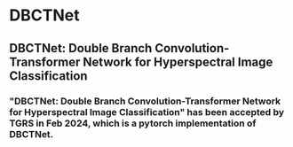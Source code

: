 # DBCTNet
## DBCTNet: Double Branch Convolution-Transformer Network for Hyperspectral Image Classification
### "DBCTNet: Double Branch Convolution-Transformer Network for Hyperspectral Image Classification" has been accepted by TGRS in Feb 2024, which is a pytorch implementation of DBCTNet.


